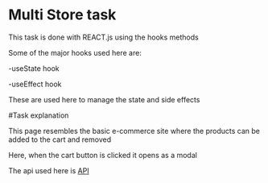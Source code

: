 # Multi Store task

This task is done with REACT.js using the hooks methods


Some of the major hooks used here are:

-useState hook 

-useEffect hook
 
 These are used here to manage the state and side effects 

 #Task explanation 

 This page resembles the basic e-commerce site where the products can be added to the cart and removed 

 Here, when the cart button is clicked it opens as a modal 

 The api used here is [API](https://fakestoreapi.com/)